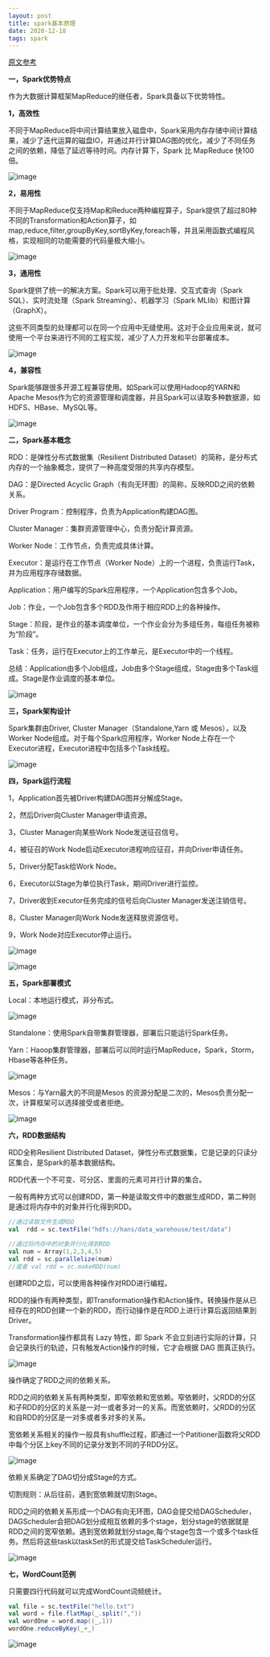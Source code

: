 ```yaml
---
layout: post
title: spark基本原理
date: 2020-12-18
tags: spark
---
```




[原文参考](https://zhuanlan.zhihu.com/p/70424613)

**一，Spark优势特点**

作为大数据计算框架MapReduce的继任者，Spark具备以下优势特性。

**1，高效性**

不同于MapReduce将中间计算结果放入磁盘中，Spark采用内存存储中间计算结果，减少了迭代运算的磁盘IO，并通过并行计算DAG图的优化，减少了不同任务之间的依赖，降低了延迟等待时间。内存计算下，Spark 比 MapReduce 快100倍。

![image](https://user-images.githubusercontent.com/39090338/102596307-f301bb00-4153-11eb-876c-dc6d72844289.png)

**2，易用性**

不同于MapReduce仅支持Map和Reduce两种编程算子，Spark提供了超过80种不同的Transformation和Action算子，如map,reduce,filter,groupByKey,sortByKey,foreach等，并且采用函数式编程风格，实现相同的功能需要的代码量极大缩小。

![image](https://user-images.githubusercontent.com/39090338/102596259-dfeeeb00-4153-11eb-9822-10e90711d479.png)

**3，通用性**

Spark提供了统一的解决方案。Spark可以用于批处理、交互式查询（Spark SQL）、实时流处理（Spark Streaming）、机器学习（Spark MLlib）和图计算（GraphX）。

这些不同类型的处理都可以在同一个应用中无缝使用。这对于企业应用来说，就可使用一个平台来进行不同的工程实现，减少了人力开发和平台部署成本。

![image](https://user-images.githubusercontent.com/39090338/102596326-fb59f600-4153-11eb-9e4a-dfb05d0f0807.png)

**4，兼容性**

Spark能够跟很多开源工程兼容使用。如Spark可以使用Hadoop的YARN和Apache Mesos作为它的资源管理和调度器，并且Spark可以读取多种数据源，如HDFS、HBase、MySQL等。

![image](https://user-images.githubusercontent.com/39090338/102596412-16c50100-4154-11eb-864e-255aee7c1ca6.png)

**二，Spark基本概念**

RDD：是弹性分布式数据集（Resilient Distributed Dataset）的简称，是分布式内存的一个抽象概念，提供了一种高度受限的共享内存模型。

DAG：是Directed Acyclic Graph（有向无环图）的简称，反映RDD之间的依赖关系。

Driver Program：控制程序，负责为Application构建DAG图。

Cluster Manager：集群资源管理中心，负责分配计算资源。

Worker Node：工作节点，负责完成具体计算。

Executor：是运行在工作节点（Worker Node）上的一个进程，负责运行Task，并为应用程序存储数据。

Application：用户编写的Spark应用程序，一个Application包含多个Job。

Job：作业，一个Job包含多个RDD及作用于相应RDD上的各种操作。

Stage：阶段，是作业的基本调度单位，一个作业会分为多组任务，每组任务被称为“阶段”。

Task：任务，运行在Executor上的工作单元，是Executor中的一个线程。

总结：Application由多个Job组成，Job由多个Stage组成，Stage由多个Task组成。Stage是作业调度的基本单位。

![image](https://user-images.githubusercontent.com/39090338/102596434-1e84a580-4154-11eb-9574-81704f9afe1e.png)

**三，Spark架构设计**

Spark集群由Driver, Cluster Manager（Standalone,Yarn 或 Mesos），以及Worker Node组成。对于每个Spark应用程序，Worker Node上存在一个Executor进程，Executor进程中包括多个Task线程。

![image](https://user-images.githubusercontent.com/39090338/102596443-22b0c300-4154-11eb-959f-ada3f89ee79a.png)

**四，Spark运行流程**

1，Application首先被Driver构建DAG图并分解成Stage。

2，然后Driver向Cluster Manager申请资源。

3，Cluster Manager向某些Work Node发送征召信号。

4，被征召的Work Node启动Executor进程响应征召，并向Driver申请任务。

5，Driver分配Task给Work Node。

6，Executor以Stage为单位执行Task，期间Driver进行监控。

7，Driver收到Executor任务完成的信号后向Cluster Manager发送注销信号。

8，Cluster Manager向Work Node发送释放资源信号。

9，Work Node对应Executor停止运行。

![image](https://user-images.githubusercontent.com/39090338/102596456-280e0d80-4154-11eb-956e-dd4b16a19f9c.png)

![image](https://user-images.githubusercontent.com/39090338/102596470-2e03ee80-4154-11eb-9491-0b9af0e837dd.png)

**五，Spark部署模式**

Local：本地运行模式，非分布式。

![image](https://user-images.githubusercontent.com/39090338/102601672-72df5380-415b-11eb-9d9a-2199fddba2d5.png)

Standalone：使用Spark自带集群管理器，部署后只能运行Spark任务。

Yarn：Haoop集群管理器，部署后可以同时运行MapReduce，Spark，Storm，Hbase等各种任务。

![image](https://user-images.githubusercontent.com/39090338/102601595-5a6f3900-415b-11eb-8f18-79f8b670f67a.png)

Mesos：与Yarn最大的不同是Mesos 的资源分配是二次的，Mesos负责分配一次，计算框架可以选择接受或者拒绝。

![image](https://user-images.githubusercontent.com/39090338/102596490-33613900-4154-11eb-848a-8b968906fb64.png)

**六，RDD数据结构**

RDD全称Resilient Distributed Dataset，弹性分布式数据集，它是记录的只读分区集合，是Spark的基本数据结构。

RDD代表一个不可变、可分区、里面的元素可并行计算的集合。

一般有两种方式可以创建RDD，第一种是读取文件中的数据生成RDD，第二种则是通过将内存中的对象并行化得到RDD。

```scala
//通过读取文件生成RDD
val  rdd = sc.textFile("hdfs://hans/data_warehouse/test/data")

//通过将内存中的对象并行化得到RDD
val num = Array(1,2,3,4,5)
val rdd = sc.parallelize(num)
//或者 val rdd = sc.makeRDD(num)
```

创建RDD之后，可以使用各种操作对RDD进行编程。

RDD的操作有两种类型，即Transformation操作和Action操作。转换操作是从已经存在的RDD创建一个新的RDD，而行动操作是在RDD上进行计算后返回结果到 Driver。

Transformation操作都具有 Lazy 特性，即 Spark 不会立刻进行实际的计算，只会记录执行的轨迹，只有触发Action操作的时候，它才会根据 DAG 图真正执行。

![image](https://user-images.githubusercontent.com/39090338/102596527-3ceaa100-4154-11eb-9cd7-038e32fbcbde.png)

操作确定了RDD之间的依赖关系。

RDD之间的依赖关系有两种类型，即窄依赖和宽依赖。窄依赖时，父RDD的分区和子RDD的分区的关系是一对一或者多对一的关系。而宽依赖时，父RDD的分区和自RDD的分区是一对多或者多对多的关系。

宽依赖关系相关的操作一般具有shuffle过程，即通过一个Patitioner函数将父RDD中每个分区上key不同的记录分发到不同的子RDD分区。

![image](https://user-images.githubusercontent.com/39090338/102596545-42e08200-4154-11eb-9b1f-0050eb9160cd.png)

依赖关系确定了DAG切分成Stage的方式。

切割规则：从后往前，遇到宽依赖就切割Stage。

RDD之间的依赖关系形成一个DAG有向无环图，DAG会提交给DAGScheduler，DAGScheduler会把DAG划分成相互依赖的多个stage，划分stage的依据就是RDD之间的宽窄依赖。遇到宽依赖就划分stage,每个stage包含一个或多个task任务。然后将这些task以taskSet的形式提交给TaskScheduler运行。

![image](https://user-images.githubusercontent.com/39090338/102596556-47a53600-4154-11eb-860b-a6e90d074868.png)

**七，WordCount范例**

只需要四行代码就可以完成WordCount词频统计。

```scala
val file = sc.textFile("hello.txt")
val word = file.flatMap(_.split(","))
val wordOne = word.map((_,1))
wordOne.reduceByKey(_+_)
```

![image](https://user-images.githubusercontent.com/39090338/102596572-4c69ea00-4154-11eb-887d-4e3e219384ab.png)
